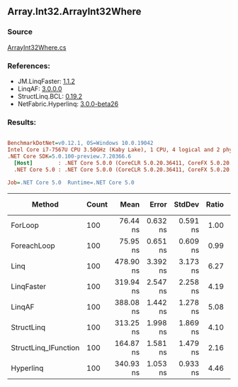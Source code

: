 ﻿## Array.Int32.ArrayInt32Where

### Source
[ArrayInt32Where.cs](../LinqBenchmarks/Array/Int32/ArrayInt32Where.cs)

### References:
- JM.LinqFaster: [1.1.2](https://www.nuget.org/packages/JM.LinqFaster/1.1.2)
- LinqAF: [3.0.0.0](https://www.nuget.org/packages/LinqAF/3.0.0.0)
- StructLinq.BCL: [0.19.2](https://www.nuget.org/packages/StructLinq.BCL/0.19.2)
- NetFabric.Hyperlinq: [3.0.0-beta26](https://www.nuget.org/packages/NetFabric.Hyperlinq/3.0.0-beta26)

### Results:
``` ini

BenchmarkDotNet=v0.12.1, OS=Windows 10.0.19042
Intel Core i7-7567U CPU 3.50GHz (Kaby Lake), 1 CPU, 4 logical and 2 physical cores
.NET Core SDK=5.0.100-preview.7.20366.6
  [Host]        : .NET Core 5.0.0 (CoreCLR 5.0.20.36411, CoreFX 5.0.20.36411), X64 RyuJIT
  .NET Core 5.0 : .NET Core 5.0.0 (CoreCLR 5.0.20.36411, CoreFX 5.0.20.36411), X64 RyuJIT

Job=.NET Core 5.0  Runtime=.NET Core 5.0  

```
|               Method | Count |      Mean |    Error |   StdDev | Ratio | RatioSD |  Gen 0 | Gen 1 | Gen 2 | Allocated |
|--------------------- |------ |----------:|---------:|---------:|------:|--------:|-------:|------:|------:|----------:|
|              ForLoop |   100 |  76.44 ns | 0.632 ns | 0.591 ns |  1.00 |    0.00 |      - |     - |     - |         - |
|          ForeachLoop |   100 |  75.95 ns | 0.651 ns | 0.609 ns |  0.99 |    0.01 |      - |     - |     - |         - |
|                 Linq |   100 | 478.90 ns | 3.392 ns | 3.173 ns |  6.27 |    0.08 | 0.0229 |     - |     - |      48 B |
|           LinqFaster |   100 | 319.94 ns | 2.547 ns | 2.258 ns |  4.19 |    0.04 | 0.3095 |     - |     - |     648 B |
|               LinqAF |   100 | 388.08 ns | 1.442 ns | 1.278 ns |  5.08 |    0.05 |      - |     - |     - |         - |
|           StructLinq |   100 | 313.25 ns | 1.998 ns | 1.869 ns |  4.10 |    0.04 | 0.0153 |     - |     - |      32 B |
| StructLinq_IFunction |   100 | 164.87 ns | 1.581 ns | 1.479 ns |  2.16 |    0.03 |      - |     - |     - |         - |
|            Hyperlinq |   100 | 340.93 ns | 1.053 ns | 0.933 ns |  4.46 |    0.04 |      - |     - |     - |         - |
